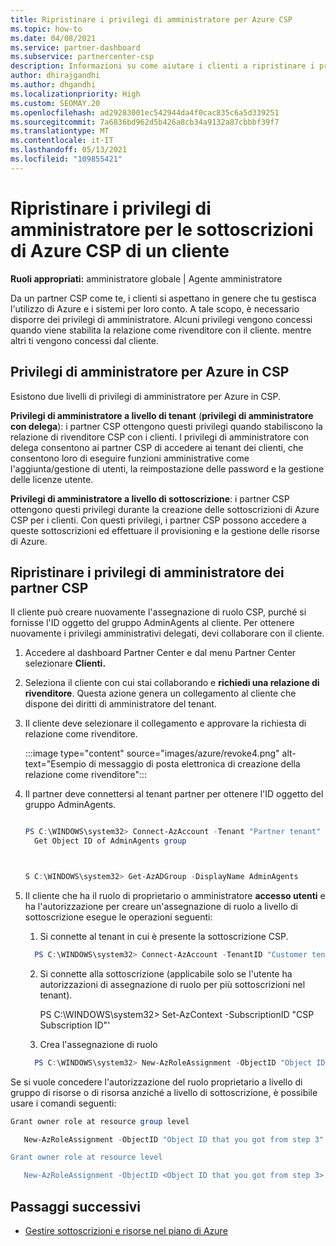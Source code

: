 ```yaml
---
title: Ripristinare i privilegi di amministratore per Azure CSP
ms.topic: how-to
ms.date: 04/08/2021
ms.service: partner-dashboard
ms.subservice: partnercenter-csp
description: Informazioni su come aiutare i clienti a ripristinare i privilegi di amministratore di un partner in modo che il partner possa contribuire alla gestione delle sottoscrizioni di Azure CSP di un cliente.
author: dhirajgandhi
ms.author: dhgandhi
ms.localizationpriority: High
ms.custom: SEOMAY.20
ms.openlocfilehash: ad29283001ec542944da4f0cac835c6a5d339251
ms.sourcegitcommit: 7a6836bd962d5b426a8cb34a9132a87cbbbf39f7
ms.translationtype: MT
ms.contentlocale: it-IT
ms.lasthandoff: 05/13/2021
ms.locfileid: "109855421"
---
```

# <a name="reinstate-admin-privileges-for-a-customers-azure-csp-subscriptions"></a>Ripristinare i privilegi di amministratore per le sottoscrizioni di Azure CSP di un cliente  

**Ruoli appropriati:** amministratore globale | Agente amministratore

Da un partner CSP come te, i clienti si aspettano in genere che tu gestisca l'utilizzo di Azure e i sistemi per loro conto. A tale scopo, è necessario disporre dei privilegi di amministratore. Alcuni privilegi vengono concessi quando viene stabilita la relazione come rivenditore con il cliente. mentre altri ti vengono concessi dal cliente.

## <a name="admin-privileges-for-azure-in-csp"></a>Privilegi di amministratore per Azure in CSP

Esistono due livelli di privilegi di amministratore per Azure in CSP.

**Privilegi di amministratore a livello di tenant** (**privilegi di amministratore con delega**): i partner CSP ottengono questi privilegi quando stabiliscono la relazione di rivenditore CSP con i clienti. I privilegi di amministratore con delega consentono ai partner CSP di accedere ai tenant dei clienti, che consentono loro di eseguire funzioni amministrative come l'aggiunta/gestione di utenti, la reimpostazione delle password e la gestione delle licenze utente.

**Privilegi di amministratore a livello di sottoscrizione**: i partner CSP ottengono questi privilegi durante la creazione delle sottoscrizioni di Azure CSP per i clienti. Con questi privilegi, i partner CSP possono accedere a queste sottoscrizioni ed effettuare il provisioning e la gestione delle risorse di Azure.

## <a name="reinstate-csp-partners-admin-privileges"></a>Ripristinare i privilegi di amministratore dei partner CSP

Il cliente può creare nuovamente l'assegnazione di ruolo CSP, purché si fornisse l'ID oggetto del gruppo AdminAgents al cliente. Per ottenere nuovamente i privilegi amministrativi delegati, devi collaborare con il cliente.

1. Accedere al dashboard Partner Center e dal menu Partner Center selezionare **Clienti.**

2. Seleziona il cliente con cui stai collaborando e **richiedi una relazione di rivenditore**. Questa azione genera un collegamento al cliente che dispone dei diritti di amministratore del tenant.

3. Il cliente deve selezionare il collegamento e approvare la richiesta di relazione come rivenditore.

   :::image type="content" source="images/azure/revoke4.png" alt-text="Esempio di messaggio di posta elettronica di creazione della relazione come rivenditore":::

4. Il partner deve connettersi al tenant partner per ottenere l'ID oggetto del gruppo AdminAgents.

  
    ```powershell

    PS C:\WINDOWS\system32> Connect-AzAccount -Tenant "Partner tenant"
      Get Object ID of AdminAgents group
   
    

   S C:\WINDOWS\system32> Get-AzADGroup -DisplayName AdminAgents
    ```


5. Il cliente che ha il ruolo di proprietario o amministratore **accesso utenti** e ha l'autorizzazione per creare un'assegnazione di ruolo a livello di sottoscrizione esegue le operazioni seguenti:


    1. Si connette al tenant in cui è presente la sottoscrizione CSP.
      ```powershell
        PS C:\WINDOWS\system32> Connect-AzAccount -TenantID "Customer tenant"
      ```

    2. Si connette alla sottoscrizione (applicabile solo se l'utente ha autorizzazioni di assegnazione di ruolo per più sottoscrizioni nel tenant).
   
         PS C:\WINDOWS\system32> Set-AzContext -SubscriptionID "CSP Subscription ID"'


    3. Crea l'assegnazione di ruolo
    
    ```powershell
      PS C:\WINDOWS\system32> New-AzRoleAssignment -ObjectID "Object ID of the Admin Agents group- needs to be provided by partner" -RoleDefinitionName "Owner" -Scope "/subscriptions/CSP subscription ID"
    ```


Se si vuole concedere l'autorizzazione del ruolo proprietario a livello di gruppo di risorse o di risorsa anziché a livello di sottoscrizione, è possibile usare i comandi seguenti:


```powershell
Grant owner role at resource group level

   New-AzRoleAssignment -ObjectID "Object ID that you got from step 3" -RoleDefinitionName Owner -Scope "/subscriptions/"SubscriptionID of CSP subscription"/resourceGroups/"Resource group name"

Grant owner role at resource level

   New-AzRoleAssignment -ObjectID <Object ID that you got from step 3> -RoleDefinitionName Owner -Scope "Resource URI"
```


## <a name="next-steps"></a>Passaggi successivi

- [Gestire sottoscrizioni e risorse nel piano di Azure](azure-plan-manage.md)
